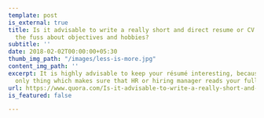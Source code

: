 ```yaml
---
template: post
is_external: true
title: Is it advisable to write a really short and direct resume or CV without all
  the fuss about objectives and hobbies?
subtitle: ''
date: 2018-02-02T00:00:00+05:30
thumb_img_path: "/images/less-is-more.jpg"
content_img_path: ''
excerpt: It is highly advisable to keep your résumé interesting, because that is the
  only thing which makes sure that HR or hiring manager reads your full résumé.
url: https://www.quora.com/Is-it-advisable-to-write-a-really-short-and-direct-resume-or-CV-without-all-the-fuss-about-objectives-and-hobbies/answer/Arpit-Goyal-14
is_featured: false

---
```

